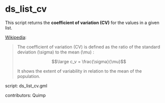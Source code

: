 ds_list_cv
==========

This script returns the **coefficient of variation (CV)** for the values 
in a given list.

[Wikipedia]:

> The coefficient of variation (CV) is defined as the ratio of the 
> standard deviation \(\sigma\)  to the mean \(\mu\) :
>
> $$\large c_v = \frac{\sigma}{\mu}$$
>
> It shows the extent of variability in relation to the mean of 
> the population.

[Wikipedia]: http://en.wikipedia.org/wiki/Coefficient_of_variation

script: ds_list_cv.gml

contributors: Quimp
